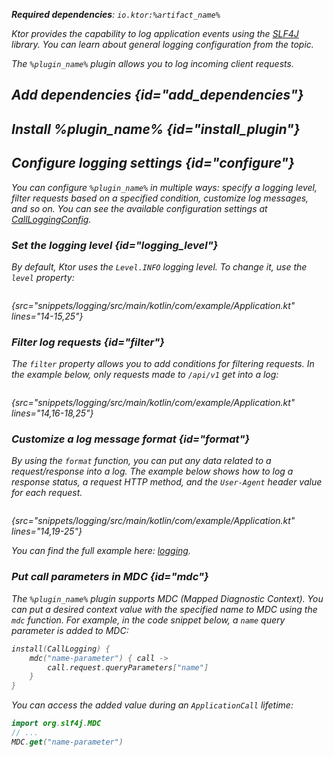 [//]: # (title: Call logging)

<var name="plugin_name" value="CallLogging"/>
<var name="package_name" value="io.ktor.server.plugins.callloging"/>
<var name="artifact_name" value="ktor-server-call-logging"/>

<tldr>
<p>
<b>Required dependencies</b>: <code>io.ktor:%artifact_name%</code>
</p>
<var name="example_name" value="logging"/>
<include src="lib.xml" include-id="download_example"/>
</tldr>

Ktor provides the capability to log application events using the [SLF4J](http://www.slf4j.org/) library. You can learn about general logging configuration from the [](logging.md) topic.

The `%plugin_name%` plugin allows you to log incoming client requests.


## Add dependencies {id="add_dependencies"}

<include src="lib.xml" include-id="add_ktor_artifact_intro"/>
<include src="lib.xml" include-id="add_ktor_artifact"/>


## Install %plugin_name% {id="install_plugin"}

<include src="lib.xml" include-id="install_plugin"/>


## Configure logging settings {id="configure"}
You can configure `%plugin_name%` in multiple ways: specify a logging level, filter requests based on a specified condition, customize log messages, and so on. You can see the available configuration settings at [CallLoggingConfig](https://api.ktor.io/ktor-server/ktor-server-plugins/ktor-server-call-logging/io.ktor.server.plugins.callloging/-call-logging-config/index.html).
### Set the logging level {id="logging_level"}
By default, Ktor uses the `Level.INFO` logging level. To change it, use the `level` property:
```kotlin
```
{src="snippets/logging/src/main/kotlin/com/example/Application.kt" lines="14-15,25"}

### Filter log requests {id="filter"}
The `filter` property allows you to add conditions for filtering requests. In the example below, only requests made to `/api/v1` get into a log:
```kotlin
```
{src="snippets/logging/src/main/kotlin/com/example/Application.kt" lines="14,16-18,25"}

### Customize a log message format {id="format"}
By using the `format` function, you can put any data related to a request/response into a log. The example below shows how to log a response status, a request HTTP method, and the `User-Agent` header value for each request.

```kotlin
```
{src="snippets/logging/src/main/kotlin/com/example/Application.kt" lines="14,19-25"}

You can find the full example here: [logging](https://github.com/ktorio/ktor-documentation/tree/%current-branch%/codeSnippets/snippets/logging).


### Put call parameters in MDC {id="mdc"}
The `%plugin_name%` plugin supports MDC (Mapped Diagnostic Context). You can put a desired context value with the specified name to MDC using the `mdc` function. For example, in the code snippet below, a `name` query parameter is added to MDC:

```kotlin
install(CallLogging) {
    mdc("name-parameter") { call ->
        call.request.queryParameters["name"]
    }
}
```
You can access the added value during an `ApplicationCall` lifetime:
```kotlin
import org.slf4j.MDC
// ...
MDC.get("name-parameter")
```
